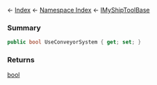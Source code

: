 ← [Index](Api-Index) ← [Namespace Index](Namespace-Index) ← [IMyShipToolBase](Sandbox.ModAPI.Ingame.IMyShipToolBase)

### Summary

```csharp
public bool UseConveyorSystem { get; set; }
```

### Returns

[bool](https://docs.microsoft.com/en-us/dotnet/api/System.Boolean?view=netframework-4.6)

